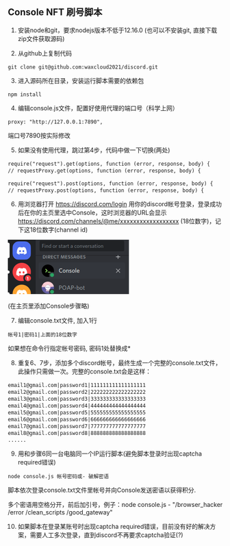 ## Console NFT 刷号脚本

1. 安装node和git，要求nodejs版本不低于12.16.0 (也可以不安装git, 直接下载zip文件获取源码)

2. 从github上复制代码

  ```
  git clone git@github.com:waxcloud2021/discord.git
  ```

3. 进入源码所在目录，安装运行脚本需要的依赖包

  ```
  npm install
  ```

4. 编辑console.js文件，配置好使用代理的端口号（科学上网）

  ```
  proxy: "http://127.0.0.1:7890",
  ```

  端口号7890按实际修改

5. 如果没有使用代理，跳过第4步，代码中做一下切换(两处)

  ```
  require("request").get(options, function (error, response, body) {
  // requestProxy.get(options, function (error, response, body) {
  ```

  ```
  require("request").post(options, function (error, response, body) {
  // requestProxy.post(options, function (error, response, body) {
  ```

6. 用浏览器打开 https://discord.com/login 用你的discord帐号登录，登录成功后在你的主页里选中Console，这时浏览器的URL会显示 https://discord.com/channels/@me/xxxxxxxxxxxxxxxxxx (18位数字)，记下这18位数字(channel id)
 
![Home](https://github.com/minasang211/console/blob/master/home.png)

  (在主页里添加Console步骤略)

7. 编辑console.txt文件, 加入1行
  ```
  帐号1|密码1|上面的18位数字
  ```
  如果想在命令行指定帐号密码, 密码1处替换成*

8. 重复6、7步，添加多个discord帐号，最终生成一个完整的console.txt文件，此操作只需做一次。完整的console.txt会是这样：
  
  ```
  email1@gmail.com|password1|111111111111111111
  email2@gmail.com|password2|222222222222222222
  email3@gmail.com|password3|333333333333333333
  email4@gmail.com|password4|444444444444444444
  email5@gmail.com|password5|555555555555555555
  email6@gmail.com|password6|666666666666666666
  email7@gmail.com|password7|777777777777777777
  email8@gmail.com|password8|888888888888888888
  ......
  ```

9. 用和步骤6同一台电脑同一个IP运行脚本(避免脚本登录时出现captcha required错误)

  ```
  node console.js 帐号密码或- 破解密语
  ```
  脚本依次登录console.txt文件里帐号并向Console发送密语以获得积分. 

  多个密语用空格分开，前后加引号，例子：node console.js - "/browser_hacker /error /clean_scripts /good_gateway"
  
10. 如果脚本在登录某账号时出现captcha required错误，目前没有好的解决方案，需要人工多次登录，直到discord不再要求captcha验证(?)


